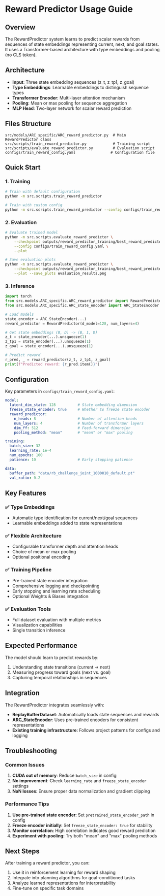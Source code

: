 # Reward Predictor Usage Guide

## Overview

The RewardPredictor system learns to predict scalar rewards from sequences of state embeddings representing current, next, and goal states. It uses a Transformer-based architecture with type embeddings and pooling (no CLS token).

## Architecture

- **Input**: Three state embedding sequences (z_t, z_tp1, z_goal)
- **Type Embeddings**: Learnable embeddings to distinguish sequence types
- **Transformer Encoder**: Multi-layer attention mechanism
- **Pooling**: Mean or max pooling for sequence aggregation
- **MLP Head**: Two-layer network for scalar reward prediction

## Files Structure

```
src/models/ARC_specific/ARC_reward_predictor.py  # Main RewardPredictor class
src/scripts/train_reward_predictor.py            # Training script
src/scripts/evaluate_reward_predictor.py         # Evaluation script
configs/train_reward_config.yaml                # Configuration file
```

## Quick Start

### 1. Training

```bash
# Train with default configuration
python -m src.scripts.train_reward_predictor

# Train with custom config
python -m src.scripts.train_reward_predictor --config configs/train_reward_config.yaml
```

### 2. Evaluation

```bash
# Evaluate trained model
python -m src.scripts.evaluate_reward_predictor \
    --checkpoint outputs/reward_predictor_training/best_reward_predictor.pt \
    --config configs/train_reward_config.yaml \
    --plot

# Save evaluation plots
python -m src.scripts.evaluate_reward_predictor \
    --checkpoint outputs/reward_predictor_training/best_reward_predictor.pt \
    --plot --save_plots evaluation_results.png
```

### 3. Inference

```python
import torch
from src.models.ARC_specific.ARC_reward_predictor import RewardPredictor
from src.models.ARC_specific.ARC_state_encoder import ARC_StateEncoder

# Load models
state_encoder = ARC_StateEncoder(...)
reward_predictor = RewardPredictor(d_model=128, num_layers=4)

# Get state embeddings (B, D) -> (B, 1, D)
z_t = state_encoder(...).unsqueeze(1)
z_tp1 = state_encoder(...).unsqueeze(1)  
z_goal = state_encoder(...).unsqueeze(1)

# Predict reward
r_pred, _ = reward_predictor(z_t, z_tp1, z_goal)
print(f"Predicted reward: {r_pred.item()}")
```

## Configuration

Key parameters in `configs/train_reward_config.yaml`:

```yaml
model:
  latent_dim_state: 128          # State embedding dimension
  freeze_state_encoder: true     # Whether to freeze state encoder
  reward_predictor:
    n_heads: 8                   # Number of attention heads
    num_layers: 4                # Number of transformer layers
    dim_ff: 512                  # Feed-forward dimension
    pooling_method: "mean"       # "mean" or "max" pooling

training:
  batch_size: 32
  learning_rate: 1e-4
  num_epochs: 100
  patience: 10                   # Early stopping patience

data:
  buffer_path: "data/rb_challenge_joint_1000010_default.pt"
  val_ratio: 0.2
```

## Key Features

### ✅ **Type Embeddings**
- Automatic type identification for current/next/goal sequences
- Learnable embeddings added to state representations

### ✅ **Flexible Architecture**  
- Configurable transformer depth and attention heads
- Choice of mean or max pooling
- Optional positional encoding

### ✅ **Training Pipeline**
- Pre-trained state encoder integration
- Comprehensive logging and checkpointing
- Early stopping and learning rate scheduling
- Optional Weights & Biases integration

### ✅ **Evaluation Tools**
- Full dataset evaluation with multiple metrics
- Visualization capabilities
- Single transition inference

## Expected Performance

The model should learn to predict rewards by:
1. Understanding state transitions (current → next)
2. Measuring progress toward goals (next vs. goal)
3. Capturing temporal relationships in sequences

## Integration

The RewardPredictor integrates seamlessly with:
- **ReplayBufferDataset**: Automatically loads state sequences and rewards
- **ARC_StateEncoder**: Uses pre-trained encoders for consistent representations
- **Existing training infrastructure**: Follows project patterns for configs and logging

## Troubleshooting

### Common Issues

1. **CUDA out of memory**: Reduce `batch_size` in config
2. **No improvement**: Check `learning_rate` and `freeze_state_encoder` settings
3. **NaN losses**: Ensure proper data normalization and gradient clipping

### Performance Tips

1. **Use pre-trained state encoder**: Set `pretrained_state_encoder_path` in config
2. **Freeze encoder initially**: Set `freeze_state_encoder: true` for stability
3. **Monitor correlation**: High correlation indicates good reward prediction
4. **Experiment with pooling**: Try both "mean" and "max" pooling methods

## Next Steps

After training a reward predictor, you can:
1. Use it in reinforcement learning for reward shaping
2. Integrate into planning algorithms for goal-conditioned tasks
3. Analyze learned representations for interpretability
4. Fine-tune on specific task domains 